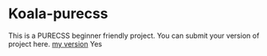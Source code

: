 # Koala-purecss
This is a PURECSS beginner friendly project.
You can submit your version of project here.
[my version](https://error404-sp.github.io/koala-purecss/)
Yes
